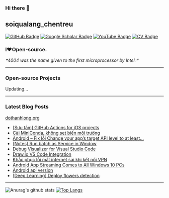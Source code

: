 ### Hi there 👋

## soiqualang_chentreu

[![GitHub Badge](https://img.shields.io/github/followers/soiqualang?style=social)](https://github.com/soiqualang?tab=followers)
[![Google Scholar Badge](https://img.shields.io/badge/Google-Scholar-lightgrey)](https://scholar.google.com/citations?user=M2rJ9t8AAAAJ&hl=en)
[![YouTube Badge](https://img.shields.io/badge/My-YouTube-red)](https://www.youtube.com/channel/UCVMwejzVTfpYQ9qFxOLF2lQ)
[![CV Badge](https://img.shields.io/badge/My-CV-critical)](http://girs.vn/vi/thong-tin-thanh-vien/23/thanh-long-do.html)

### I❤Open-source.

<!-- - 🔭 I’m currently working on ...
- 🌱 I’m currently learning ...
- 👯 I’m looking to collaborate on ...
- 🤔 I’m looking for help with ...
- 💬 Ask me about ...
- 📫 How to reach me: ...
- 😄 Pronouns: ...
- ⚡ Fun fact: ... -->

<!--STARTS_HERE_QUOTE_README-->
<i>❝4004 was the name given to the first microprocessor by Intel.❞</i>
<!--ENDS_HERE_QUOTE_README-->

---

### Open-source Projects

Updating...

<!--
- **Linux:** [manjaro-linux](https://github.com/giswqs/manjaro-linux)
- **R packages:** [whiteboxR](https://github.com/giswqs/whiteboxR)
- **Python packages:** [geemap](https://github.com/giswqs/geemap) | [lidar](https://github.com/giswqs/lidar) | [whitebox-python](https://github.com/giswqs/whitebox) | [geospatial](https://github.com/giswqs/geospatial)
- **ArcGIS Toolboxes:** [WhiteboxTools-ArcGIS](https://github.com/giswqs/WhiteboxTools-ArcGIS) | [Depression Analysis Toolbox](https://github.com/giswqs/Depression-Analysis-Toolbox) | [Wetland Hydrology Analyst](https://github.com/giswqs/Wetland-Hydrology-Analyst-Toolbox)
- **Google Earth Engine:** [Awesome-GEE](https://github.com/giswqs/Awesome-GEE) | [earthengine-py-notebooks](https://github.com/giswqs/earthengine-py-notebooks) | [qgis-earthengine-examples](https://github.com/giswqs/qgis-earthengine-examples) | [earthengine-apps](https://github.com/giswqs/earthengine-apps)
-->

---
### Latest Blog Posts

[dothanhlong.org](https://dothanhlong.org/soiqualang_chentreu/)

<!-- BLOG-POST-LIST:START -->
- [[Sưu tầm] GitHub Actions for iOS projects](https://dothanhlong.org/suu-tam-github-actions-for-ios-projects/)
- [Cài MiniConda, không set biến môi trường](https://dothanhlong.org/cai-miniconda-khong-set-bien-moi-truong/)
- [Android – Fix lỗi Change your app’s target API level to at least…](https://dothanhlong.org/android-fix-loi-change-your-apps-target-api-level-to-at-least/)
- [[Notes] Run batch as Service in Window](https://dothanhlong.org/notes-run-batch-as-service-in-window/)
- [Debug Visualizer for Visual Studio Code](https://dothanhlong.org/debug-visualizer-for-visual-studio-code/)
- [Draw.io VS Code Integration](https://dothanhlong.org/draw-io-vs-code-integration/)
- [Khắc phục lỗi mất internet sai khi kết nối VPN](https://dothanhlong.org/khac-phuc-loi-mat-internet-sai-khi-ket-noi-vpn/)
- [Android App Streaming Comes to All Windows 10 PCs](https://dothanhlong.org/android-app-streaming-comes-to-all-windows-10-pcs/)
- [Android api version](https://dothanhlong.org/android-api-version/)
- [[Deep Learning] Deploy flowers detection](https://dothanhlong.org/deep-learning-deploy-flowers-detection/)
<!-- BLOG-POST-LIST:END -->

---


![Anurag's github stats](https://github-readme-stats.vercel.app/api?username=soiqualang&show_icons=true&count_private=true)
[![Top Langs](https://github-readme-stats.vercel.app/api/top-langs/?username=soiqualang&langs_count=8&layout=compact)](https://github.com/soiqualang/Py4Sqlite3)
<!-- ![Top Langs](https://github-readme-stats.vercel.app/api/top-langs/?username=giswqs&hide_langs_below=10) -->




<!--
**soiqualang/soiqualang** is a ✨ _special_ ✨ repository because its `README.md` (this file) appears on your GitHub profile.

Here are some ideas to get you started:

- 🔭 I’m currently working on ...
- 🌱 I’m currently learning ...
- 👯 I’m looking to collaborate on ...
- 🤔 I’m looking for help with ...
- 💬 Ask me about ...
- 📫 How to reach me: ...
- 😄 Pronouns: ...
- ⚡ Fun fact: ...

https://fsymbols.com/heart/
-->
